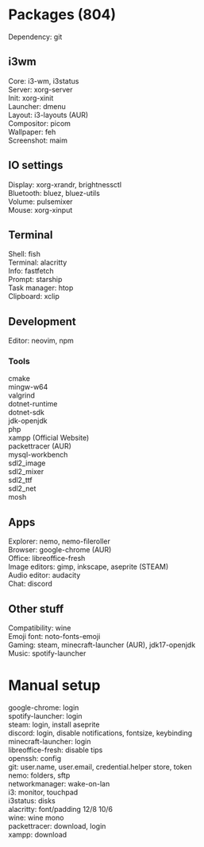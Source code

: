 # Packages (804)

Dependency: git

## i3wm
Core: i3-wm, i3status\
Server: xorg-server\
Init: xorg-xinit\
Launcher: dmenu\
Layout: i3-layouts (AUR)\
Compositor: picom\
Wallpaper: feh\
Screenshot: maim

## IO settings
Display: xorg-xrandr, brightnessctl\
Bluetooth: bluez, bluez-utils\
Volume: pulsemixer\
Mouse: xorg-xinput

## Terminal
Shell: fish\
Terminal: alacritty\
Info: fastfetch\
Prompt: starship\
Task manager: htop\
Clipboard: xclip

## Development
Editor: neovim, npm

### Tools
cmake\
mingw-w64\
valgrind\
dotnet-runtime\
dotnet-sdk\
jdk-openjdk\
php\
xampp (Official Website)\
packettracer (AUR)\
mysql-workbench\
sdl2_image\
sdl2_mixer\
sdl2_ttf\
sdl2_net\
mosh

## Apps
Explorer: nemo, nemo-fileroller\
Browser: google-chrome (AUR)\
Office: libreoffice-fresh\
Image editors: gimp, inkscape, aseprite (STEAM)\
Audio editor: audacity\
Chat: discord

## Other stuff
Compatibility: wine\
Emoji font: noto-fonts-emoji\
Gaming: steam, minecraft-launcher (AUR),  jdk17-openjdk\
Music: spotify-launcher

# Manual setup
google-chrome: login\
spotify-launcher: login\
steam: login, install aseprite\
discord: login, disable notifications, fontsize, keybinding\
minecraft-launcher: login\
libreoffice-fresh: disable tips\
openssh: config\
git: user.name, user.email, credential.helper store, token\
nemo: folders, sftp\
networkmanager: wake-on-lan\
i3: monitor, touchpad\
i3status: disks\
alacritty: font/padding 12/8 10/6\
wine: wine mono\
packettracer: download, login\
xampp: download
